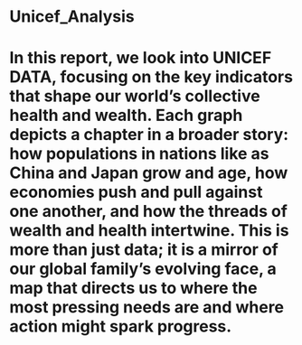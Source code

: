 # Unicef_Analysis
# In this report, we look into UNICEF DATA, focusing on the key indicators that shape our world’s collective health and wealth. Each graph depicts a chapter in a broader story: how populations in nations like as China and Japan grow and age, how economies push and pull against one another, and how the threads of wealth and health intertwine. This is more than just data; it is a mirror of our global family’s evolving face, a map that directs us to where the most pressing needs are and where action might spark progress.
